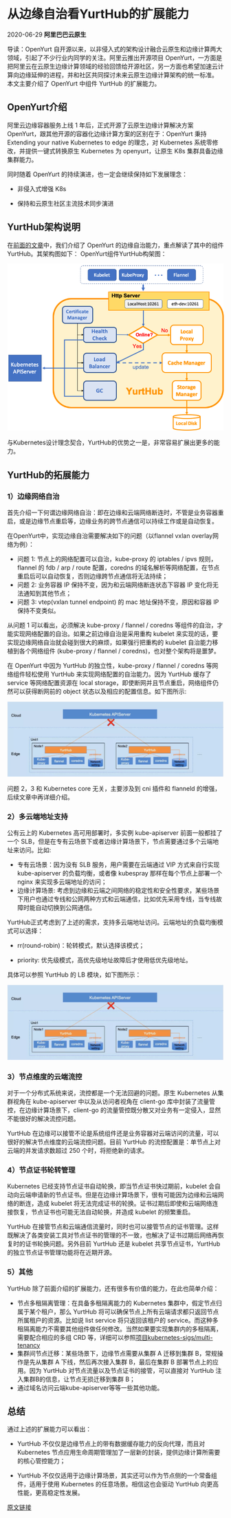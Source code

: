 # 从边缘自治看YurtHub的扩展能力
2020-06-29 **阿里巴巴云原生**

导读：OpenYurt 自开源以来，以非侵入式的架构设计融合云原生和边缘计算两大领域，引起了不少行业内同学的关注。阿里云推出开源项目 OpenYurt，一方面是把阿里云在云原生边缘计算领域的经验回馈给开源社区，另一方面也希望加速云计算向边缘延伸的进程，并和社区共同探讨未来云原生边缘计算架构的统一标准。
本文主要介绍了 OpenYurt 中组件 YurtHub 的扩展能力。


## OpenYurt介绍
阿里云边缘容器服务上线 1 年后，正式开源了云原生边缘计算解决方案 OpenYurt，跟其他开源的容器化边缘计算方案的区别在于：OpenYurt 秉持 Extending your native Kubernetes to edge 的理念，对 Kubernetes 系统零修改，并提供一键式转换原生 Kubernetes 为 openyurt，让原生 K8s 集群具备边缘集群能力。



同时随着 OpenYurt 的持续演进，也一定会继续保持如下发展理念：



- 非侵入式增强 K8s

- 保持和云原生社区主流技术同步演进


## YurtHub架构说明
在[前面的文章](./YurtHub_Design_Detail.md)中，我们介绍了 OpenYurt 的边缘自治能力，重点解读了其中的组件 YurtHub。其架构图如下：
OpenYurt组件YurtHub构架图：

![image](../../img/blog_img/yurthub.png)


与Kubernetes设计理念契合，YurtHub的优势之一是，非常容易扩展出更多的能力。


## YurtHub的拓展能力

### 1）边缘网络自治
首先介绍一下何谓边缘网络自治：即在边缘和云端网络断连时，不管是业务容器重启，或是边缘节点重启等，边缘业务的跨节点通信可以持续工作或是自动恢复。

在OpenYurt中，实现边缘自治需要解决如下的问题（以flannel vxlan overlay网络为例）：
- 问题 1: 节点上的网络配置可以自治，kube-proxy 的 iptables / ipvs 规则，flannel 的 fdb / arp / route 配置，coredns 的域名解析等网络配置，在节点重启后可以自动恢复，否则边缘跨节点通信将无法持续；
- 问题 2: 业务容器 IP 保持不变，因为和云端网络断连状态下容器 IP 变化将无法通知到其他节点；
- 问题 3: vtep(vxlan tunnel endpoint) 的 mac 地址保持不变，原因和容器 IP 保持不变类似。


从问题 1 可以看出，必须解决 kube-proxy / flannel / coredns 等组件的自治，才能实现网络配置的自治。如果之前边缘自治是采用重构 kubelet 来实现的话，要实现边缘网络自治就会碰到很大的麻烦，如果强行把重构的 kubelet 自治能力移植到各个网络组件 (kube-proxy / flannel / coredns)，也对整个架构将是噩梦。

在 OpenYurt 中因为 YurtHub 的独立性，kube-proxy / flannel / coredns 等网络组件轻松使用 YurtHub 来实现网络配置的自治能力。因为 YurtHub 缓存了 service 等网络配置资源在 local storage，即使断网并且节点重启，网络组件仍然可以获得断网前的 object 状态以及相应的配置信息。如下图所示:

![image](../../img/blog_img/local_storage.png)


问题 2，3 和 Kubernetes core 无关，主要涉及到 cni 插件和 flanneld 的增强，后续文章中再详细介绍。
### 2）多云端地址支持
公有云上的 Kubernetes 高可用部署时，多实例 kube-apiserver 前面一般都挂了一个 SLB，但是在专有云场景下或者边缘计算场景下，节点需要通过多个云端地址来访问。比如:



- 专有云场景：因为没有 SLB 服务，用户需要在云端通过 VIP 方式来自行实现 kube-apiserver 的负载均衡，或者像 kubespray 那样在每个节点上部署一个 nginx 来实现多云端地址的访问；
- 边缘计算场景: 考虑到边缘和云端之间网络的稳定性和安全性要求，某些场景下用户也通过专线和公网两种方式和云端通信，比如优先采用专线，当专线故障时能自动切换到公网通信。



YurtHub正式考虑到了上述的需求，支持多云端地址访问。云端地址的负载均衡模式可以选择：
- rr(round-robin)：轮转模式，默认选择该模式；

- priority: 优先级模式，高优先级地址故障后才使用低优先级地址。

具体可以参照 YurtHub 的 LB 模块，如下图所示：

![image](../../img/blog_img/local_storage.png)


### 3）节点维度的云端流控
对于一个分布式系统来说，流控都是一个无法回避的问题。原生 Kubernetes 从集群视角在 kube-apiserver 中以及从访问者视角在 client-go 库中封装了流量管控，在边缘计算场景下，client-go 的流量管控既分散又对业务有一定侵入，显然不能很好的解决流控问题。


YurtHub 在边缘可以接管不论是系统组件还是业务容器对云端访问的流量，可以很好的解决节点维度的云端流控问题。目前 YurtHub 的流控配置是：单节点上对云端的并发请求数超过 250 个时，将拒绝新的请求。


### 4）节点证书轮转管理
Kubernetes 已经支持节点证书自动轮换，即当节点证书快过期前，kubelet 会自动向云端申请新的节点证书。但是在边缘计算场景下，很有可能因为边缘和云端网络的断连，造成 kubelet 将无法完成证书的轮换。证书过期后即使和云端网络连接恢复，节点证书也可能无法自动轮换，并造成 kubelet 的频繁重启。



YurtHub 在接管节点和云端通信流量时，同时也可以接管节点的证书管理。这样既解决了各类安装工具对节点证书的管理的不一致，也解决了证书过期后网络再恢复时的证书轮换问题。另外目前 YurtHub 还是 kubelet 共享节点证书，YurtHub 的独立节点证书管理功能将在近期开源。



### 5）其他
YurtHub 除了前面介绍的扩展能力，还有很多有价值的能力，在此也简单介绍：
- 节点多租隔离管理：在具备多租隔离能力的 Kubernetes 集群中，假定节点归属于某个租户，那么 YurtHub 将可以确保节点上所有云端请求都只返回节点所属租户的资源。比如说 list service 将只返回该租户的 service。而这种多租隔离能力不需要其他组件做任何修改。当然如果要实现集群内的多租隔离，需要配合相应的多组 CRD 等，详细可以参照[项目kubernetes-sigs/multi-tenancy](https://github.com/kubernetes-sigs/multi-tenancy)
- 集群间节点迁移：某些场景下，边缘节点需要从集群 A 迁移到集群 B，常规操作是先从集群 A 下线，然后再次接入集群 B，最后在集群 B 部署节点上的应用。因为 YurtHub 对节点流量以及节点证书的接管，可以直接对 YurtHub 注入集群B的信息，让节点无损迁移到集群 B；
- 通过域名访问云端kube-apiserver等等一些其他功能。




## 总结
通过上述的扩展能力可以看出：



- YurtHub 不仅仅是边缘节点上的带有数据缓存能力的反向代理，而且对 Kubernetes 节点应用生命周期管理加了一层新的封装，提供边缘计算所需要的核心管控能力；

 

- YurtHub 不仅仅适用于边缘计算场景，其实还可以作为节点侧的一个常备组件，适用于使用 Kubernetes 的任意场景。相信这也会驱动 YurtHub 向更高性能，更高稳定性发展。

[原文链接](https://mp.weixin.qq.com/s/gYxK3GLhDRNkHibYgTchOg)
